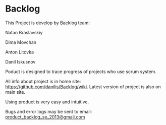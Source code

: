 Backlog
==========
This Project is develop by Backlog team:

Natan Braslavskiy

Dima Movchan

Anton Litovka

Danil Iskusnov




Poduct is designed to trace progress of projects who use scrum system.

All info about project is in home site: https://github.com/danilis/Backlog/wiki. 
Latest version of project is also on main site.

Using product is very easy and intuitive.

Bugs and error logs may be sent to email: product_backlog_se_2013@gmail.com